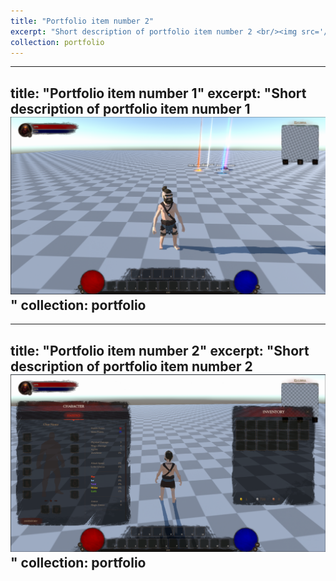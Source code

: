 ```yaml
---
title: "Portfolio item number 2"
excerpt: "Short description of portfolio item number 2 <br/><img src='/images/RPG/SomeStuffEquipped.png'>"
collection: portfolio
---
```


---
title: "Portfolio item number 1"
excerpt: "Short description of portfolio item number 1<br/><img src='/images/RPG/Overview.png'>"
collection: portfolio
---

---
title: "Portfolio item number 2"
excerpt: "Short description of portfolio item number 2<br/><img src='/images/RPG/Inventory+Equipment.png'>"
collection: portfolio
---
